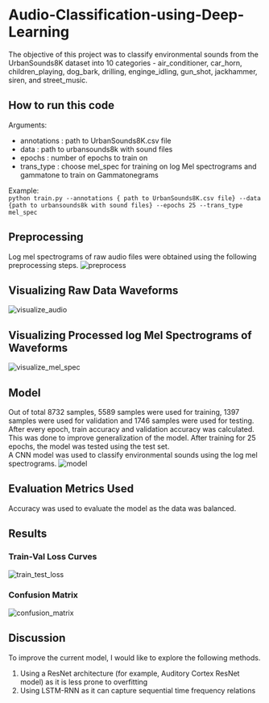 # Audio-Classification-using-Deep-Learning
The objective of this project was to classify environmental sounds from the UrbanSounds8K dataset into 10 categories - air_conditioner, car_horn, children_playing, dog_bark, drilling, enginge_idling, gun_shot, jackhammer, siren, and street_music. 
## How to run this code 
Arguments: <br>
* annotations : path to UrbanSounds8K.csv file
* data : path to urbansounds8k with sound files
* epochs : number of epochs to train on
* trans_type : choose mel_spec for training on log Mel spectrograms and gammatone to train on Gammatonegrams <br>

Example: <br>
``` python train.py --annotations { path to UrbanSounds8K.csv file} --data {path to urbansounds8k with sound files} --epochs 25 --trans_type mel_spec ```

## Preprocessing 
Log mel spectrograms of raw audio files were obtained using the following preprocessing steps.
![preprocess](images/preprocess.png)
## Visualizing Raw Data Waveforms
![visualize_audio](images/visualize_audio.png)
## Visualizing Processed log Mel Spectrograms of Waveforms 
![visualize_mel_spec](images/visualize_mel_spec.png)
## Model
Out of total 8732 samples, 5589 samples were used for training, 1397 samples were used for validation and 1746 samples were used for testing. 
After every epoch, train accuracy and validation accuracy was calculated. This was done to improve generalization of the model. After training for 25 epochs, the model was tested using the test set. 
<br>A CNN model was used to classify environmental sounds using the log mel spectrograms. 
![model](images/model.png)
## Evaluation Metrics Used 
Accuracy was used to evaluate the model as the data was balanced. 
## Results 
### Train-Val Loss Curves
![train_test_loss](images/train_test_loss.png)
### Confusion Matrix
![confusion_matrix](images/confusion_matrix.png)
## Discussion
To improve the current model, I would like to explore the following methods. 
1. Using a ResNet architecture (for example, Auditory Cortex ResNet model) as it is less prone to overfitting
2. Using LSTM-RNN as it can capture sequential time frequency relations 




